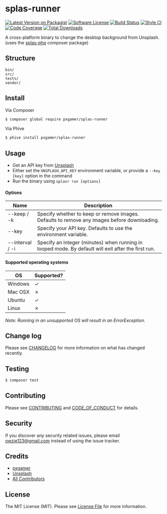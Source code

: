 # splas-runner

[![Latest Version on Packagist][ico-version]][link-packagist]
[![Software License][ico-license]](LICENSE.md)
[![Build Status][ico-travis]][link-travis]
[![Style CI][ico-styleci]][link-styleci]
[![Code Coverage][ico-code-quality]][link-code-quality]
[![Total Downloads][ico-downloads]][link-downloads]

A cross-platform binary to change the desktop background from Unsplash. (uses the [splas-php][splas] composer package)

## Structure

```
bin/
src/
tests/
vendor/
```

## Install

Via Composer

```bash
$ composer global require pxgamer/splas-runner
```

Via Phive

```bash
$ phive install pxgamer/splas-runner
```

## Usage

- Get an API key from [Unsplash][us]
- Either set the `UNSPLASH_API_KEY` environment variable, or provide a `--key {key}` option in the command
- Run the binary using `splasr run [options]`

#### Options

Name | Description
---- | -----
--keep / -k | Specify whether to keep or remove images. Defaults to remove any images before downloading.
--key | Specify your API key. Defaults to use the environment variable.
--interval / -i | Specify an integer (minutes) when running in looped mode. By default will exit after the first run.

#### Supported operating systems

OS      | Supported?
------- | ----------
Windows | ✓
Mac OSX | ✗
Ubuntu  | ✓
Linux   | ✗

_Note: Running in an unsupported OS will result in an ErrorException._

## Change log

Please see [CHANGELOG](CHANGELOG.md) for more information on what has changed recently.

## Testing

``` bash
$ composer test
```

## Contributing

Please see [CONTRIBUTING](CONTRIBUTING.md) and [CODE_OF_CONDUCT](CODE_OF_CONDUCT.md) for details.

## Security

If you discover any security related issues, please email owzie123@gmail.com instead of using the issue tracker.

## Credits

- [pxgamer][link-author]
- [Unsplash][us]
- [All Contributors][link-contributors]

## License

The MIT License (MIT). Please see [License File](LICENSE.md) for more information.

[ico-version]: https://img.shields.io/packagist/v/pxgamer/splas-runner.svg?style=flat-square
[ico-license]: https://img.shields.io/badge/license-MIT-brightgreen.svg?style=flat-square
[ico-travis]: https://img.shields.io/travis/pxgamer/splas-runner/master.svg?style=flat-square
[ico-styleci]: https://styleci.io/repos/76461590/shield
[ico-code-quality]: https://img.shields.io/codecov/c/github/pxgamer/splas-runner.svg?style=flat-square
[ico-downloads]: https://img.shields.io/packagist/dt/pxgamer/splas-runner.svg?style=flat-square

[link-packagist]: https://packagist.org/packages/pxgamer/splas-runner
[link-travis]: https://travis-ci.org/pxgamer/splas-runner
[link-styleci]: https://styleci.io/repos/76461590
[link-code-quality]: https://codecov.io/gh/pxgamer/splas-runner
[link-downloads]: https://packagist.org/packages/pxgamer/splas-runner
[link-author]: https://github.com/pxgamer
[link-contributors]: ../../contributors

[us]: https://unsplash.com
[splas]: https://github.com/pxgamer/splas-php
